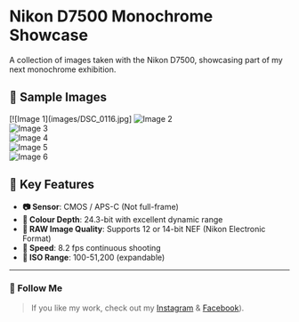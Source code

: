 # Nikon D7500 Monochrome Showcase  

A collection of images taken with the Nikon D7500, showcasing part of my next monochrome exhibition.  

## 📸 Sample Images  
[![Image 1](images/DSC_0116.jpg]
![Image 2](images/DSC_0137.jpg)  
![Image 3](images/DSC_1480.jpg)  
![Image 4](images/DSC2486.jpg)  
![Image 5](images/DSC4900.jpg)  
![Image 6](images/photo6.jpg)  

## 📌 Key Features  
- **📷 Sensor**: CMOS / APS-C (Not full-frame)  
- **🎨 Colour Depth**: 24.3-bit with excellent dynamic range  
- **📂 RAW Image Quality**: Supports 12 or 14-bit NEF (Nikon Electronic Format)  
- **🚀 Speed**: 8.2 fps continuous shooting  
- **🔆 ISO Range**: 100-51,200 (expandable)  

---  

### 🔗 Follow Me  
> If you like my work, check out my [Instagram](https://instagram.com/finphoto.il) & [Facebook](https://www.facebook.com/finphoto.il/)).  
